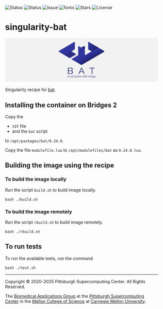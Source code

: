 ![Status](https://github.com/pscedu/singularity-bat/actions/workflows/main.yml/badge.svg)
![Status](https://github.com/pscedu/singularity-bat/actions/workflows/pretty.yml/badge.svg)
![Issue](https://img.shields.io/github/issues/pscedu/singularity-bat)
![forks](https://img.shields.io/github/forks/pscedu/singularity-bat)
![Stars](https://img.shields.io/github/stars/pscedu/singularity-bat)
![License](https://img.shields.io/github/license/pscedu/singularity-bat)

# singularity-bat
![Example](https://raw.githubusercontent.com/sharkdp/bat/42153f2b9997cd514f8984c96a72927fda95e6db/doc/logo-header.svg)

Singularity recipe for [bat](https://github.com/sharkdp/bat).

## Installing the container on Bridges 2
Copy the

* `SIF` file
* and the `bat` script

to `/opt/packages/bat/0.24.0`.

Copy the file `modulefile.lua` to `/opt/modulefiles/bat` as `0.24.0.lua`.

## Building the image using the recipe

### To build the image locally
Run the script `build.sh` to build image locally.

```
bash ./build.sh
````

### To build the image remotely
Run the script `rbuild.sh` to build image remotely.

```
bash ./rbuild.sh
```

## To run tests
To run the available tests, run the command

```
bash ./test.sh
```

---
Copyright © 2020-2025 Pittsburgh Supercomputing Center. All Rights Reserved.

The [Biomedical Applications Group](https://www.psc.edu/biomedical-applications/) at the [Pittsburgh Supercomputing Center](http://www.psc.edu) in the [Mellon College of Science](https://www.cmu.edu/mcs/) at [Carnegie Mellon University](http://www.cmu.edu).
